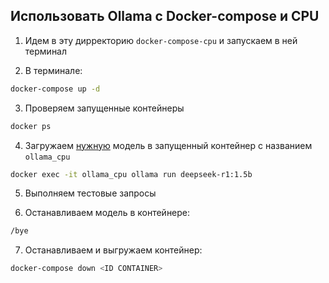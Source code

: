 ## Использовать Ollama c Docker-compose и CPU

1. Идем в эту дирректорию `docker-compose-cpu` и запускаем в ней терминал

2. В терминале:
```bash
docker-compose up -d
```
3. Проверяем запущенные контейнеры
```bash
docker ps
```
4. Загружаем [нужную](https://ollama.com/library) модель в запущенный контейнер с названием `ollama_cpu`
```bash
docker exec -it ollama_cpu ollama run deepseek-r1:1.5b
```
5. Выполняем тестовые запросы

6. Останавливаем модель в контейнере:
```bash
/bye
```
7. Останавливаем и выгружаем контейнер:
```bash
docker-compose down <ID CONTAINER>
```
